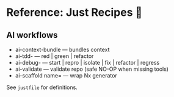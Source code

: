 # Reference: Just Recipes 🍳

## AI workflows
- ai-context-bundle — bundles context
- ai-tdd-<phase> — red | green | refactor
- ai-debug-<phase> — start | repro | isolate | fix | refactor | regress
- ai-validate — validate repo (safe NO-OP when missing tools)
- ai-scaffold name=<generator> — wrap Nx generator

See `justfile` for definitions.
